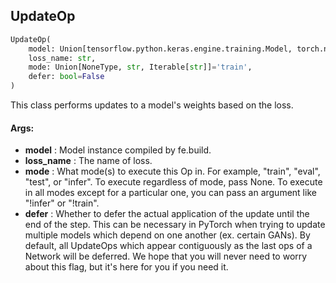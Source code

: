 ## UpdateOp
```python
UpdateOp(
	model: Union[tensorflow.python.keras.engine.training.Model, torch.nn.modules.module.Module],
	loss_name: str,
	mode: Union[NoneType, str, Iterable[str]]='train',
	defer: bool=False
)
```
This class performs updates to a model's weights based on the loss.


#### Args:

* **model** :  Model instance compiled by fe.build.
* **loss_name** :  The name of loss.
* **mode** :  What mode(s) to execute this Op in. For example, "train", "eval", "test", or "infer". To execute        regardless of mode, pass None. To execute in all modes except for a particular one, you can pass an argument        like "!infer" or "!train".
* **defer** :  Whether to defer the actual application of the update until the end of the step. This can be necessary        in PyTorch when trying to update multiple models which depend on one another (ex. certain GANs). By default,        all UpdateOps which appear contiguously as the last ops of a Network will be deferred. We hope that you will        never need to worry about this flag, but it's here for you if you need it.